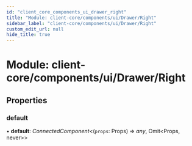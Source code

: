 ```yaml
---
id: "client_core_components_ui_drawer_right"
title: "Module: client-core/components/ui/Drawer/Right"
sidebar_label: "client-core/components/ui/Drawer/Right"
custom_edit_url: null
hide_title: true
---
```


# Module: client-core/components/ui/Drawer/Right

## Properties

### default

• **default**: *ConnectedComponent*<(`props`: Props) => *any*, Omit<Props, never\>\>

